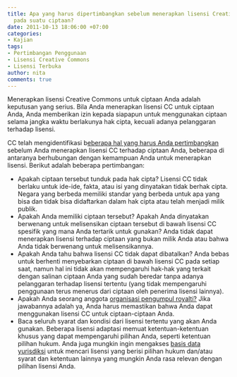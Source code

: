 ```yaml
---
title: Apa yang harus dipertimbangkan sebelum menerapkan lisensi Creative Commons
  pada suatu ciptaan?
date: 2011-10-13 18:06:00 +07:00
categories:
- Kajian
tags:
- Pertimbangan Penggunaan
- Lisensi Creative Commons
- Lisensi Terbuka
author: nita
comments: true
---
```


Menerapkan lisensi Creative Commons untuk ciptaan Anda adalah keputusan yang serius. Bila Anda menerapkan lisensi CC untuk ciptaan Anda, Anda memberikan izin kepada siapapun untuk menggunakan ciptaan selama jangka waktu berlakunya hak cipta, kecuali adanya pelanggaran terhadap lisensi.

CC telah mengidentifikasi b[eberapa hal yang harus Anda pertimbangkan](http://wiki.creativecommons.org/Before_Licensing) sebelum Anda menerapkan lisensi CC terhadap ciptaan Anda, beberapa di antaranya berhubungan dengan kemampuan Anda untuk menerapkan lisensi. Berikut adalah beberapa pertimbangan:

* Apakah ciptaan tersebut tunduk pada hak cipta? Lisensi CC tidak berlaku untuk ide-ide, fakta, atau isi yang dinyatakan tidak berhak cipta. Negara yang berbeda memiliki standar yang berbeda untuk apa yang bisa dan tidak bisa didaftarkan dalam hak cipta atau telah menjadi milik publik.
* Apakah Anda memiliki ciptaan tersebut? Apakah Anda dinyatakan berwenang untuk melisensikan ciptaan tersebut di bawah lisensi CC spesifik yang mana Anda tertarik untuk gunakan? Anda tidak dapat menerapkan lisensi terhadap ciptaan yang bukan milik Anda atau bahwa Anda tidak berwenang untuk melisensikannya.
* Apakah Anda tahu bahwa lisensi CC tidak dapat dibatalkan? Anda bebas untuk berhenti menyebarkan ciptaan di bawah lisensi CC pada setiap saat, namun hal ini tidak akan mempengaruhi hak-hak yang terkait dengan salinan ciptaan Anda yang sudah beredar tanpa adanya pelanggaran terhadap lisensi tertentu (yang tidak mempengaruhi penggunaan terus menerus dari ciptaan oleh penerima lisensi lainnya).
* Apakah Anda seorang anggota [organisasi pengumpul royalti?](http://wiki.creativecommons.org/Before_Licensing) Jika jawabannya adalah ya, Anda harus memastikan bahwa Anda dapat menggunakan lisensi CC untuk ciptaan-ciptaan Anda.
* Baca seluruh syarat dan kondisi dari lisensi tertentu yang akan Anda gunakan. Beberapa lisensi adaptasi memuat ketentuan-ketentuan khusus yang dapat mempengaruhi pilihan Anda, seperti ketentuan pilihan hukum. Anda juga mungkin ingin mengakses [basis data yurisdiksi](http://wiki.creativecommons.org/Jurisdiction_Database) untuk mencari lisensi yang berisi pilihan hukum dan/atau syarat dan ketentuan lainnya yang mungkin Anda rasa relevan dengan pilihan lisensi Anda.
